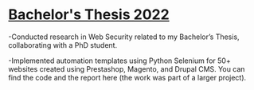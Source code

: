 # [Bachelor's Thesis 2022](https://www.csd.uoc.gr/CSD/index.jsp?content=courses_catalog&openmenu=demoAcc3&lang=en&course=26)

-Conducted research in Web Security related to my Bachelor’s Thesis, collaborating with a PhD student.

-Implemented automation templates using Python Selenium for 50+ websites created using Prestashop, Magento,
and Drupal CMS. You can find the code and the report here (the work was part of a larger project).
